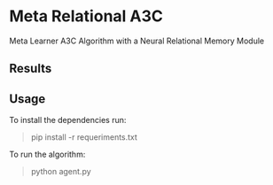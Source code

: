 # Meta Relational A3C
Meta Learner A3C Algorithm with a Neural Relational Memory Module

## Results
<src image='./frames/image1320.gif'>

## Usage

To install the dependencies run:

> pip install -r requeriments.txt 

To run the algorithm:

> python agent.py
